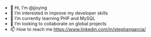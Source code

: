 - 👋 Hi, I’m @jjoying
- 👀 I’m interested in improve my developer skills
- 🌱 I’m currently learning PHP and MySQL
- 💞️ I’m looking to collaborate on global projects
- 📫 How to reach me 
https://www.linkedin.com/in/stephangarcia/
<!---
jjoying/jjoying is a ✨ special ✨ repository because its `README.md` (this file) appears on your GitHub profile.
You can click the Preview link to take a look at your changes.
--->
